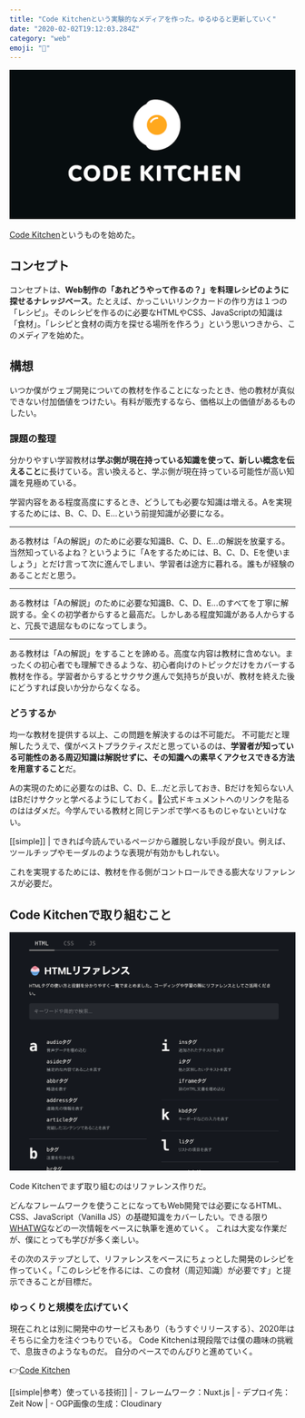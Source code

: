 ```yaml
---
title: "Code Kitchenという実験的なメディアを作った。ゆるゆると更新していく"
date: "2020-02-02T19:12:03.284Z"
category: "web"
emoji: "🍳"
---
```



![CodeKitchen](ogp.png)

[Code Kitchen](https://code-kitchen.dev/)というものを始めた。

## コンセプト

コンセプトは、**Web制作の「あれどうやって作るの？」を料理レシピのように探せるナレッジベース**。たとえば、かっこいいリンクカードの作り方は１つの「レシピ」。そのレシピを作るのに必要なHTMLやCSS、JavaScriptの知識は「食材」。「レシピと食材の両方を探せる場所を作ろう」という思いつきから、このメディアを始めた。

## 構想
いつか僕がウェブ開発についての教材を作ることになったとき、他の教材が真似できない付加価値をつけたい。有料が販売するなら、価格以上の価値があるものしたい。

### 課題の整理

分かりやすい学習教材は**学ぶ側が現在持っている知識を使って、新しい概念を伝えること**に長けている。言い換えると、学ぶ側が現在持っている可能性が高い知識を見極めている。

学習内容をある程度高度にするとき、どうしても必要な知識は増える。Aを実現するためには、B、C、D、E...という前提知識が必要になる。


---

ある教材は「Aの解説」のために必要な知識B、C、D、E...の解説を放棄する。当然知っているよね？というように「Aをするためには、B、C、D、Eを使いましょう」とだけ言って次に進んでしまい、学習者は途方に暮れる。誰もが経験のあることだと思う。

---

ある教材は「Aの解説」のために必要な知識B、C、D、E...のすべてを丁寧に解説する。全くの初学者からすると最高だ。しかしある程度知識がある人からすると、冗長で退屈なものになってしまう。

---

ある教材は「Aの解説」をすることを諦める。高度な内容は教材に含めない。まったくの初心者でも理解できるような、初心者向けのトピックだけをカバーする教材を作る。学習者からするとサクサク進んで気持ちが良いが、教材を終えた後にどうすれば良いか分からなくなる。



### どうするか

均一な教材を提供する以上、この問題を解決するのは不可能だ。
不可能だと理解したうえで、僕がベストプラクティスだと思っているのは、**学習者が知っている可能性のある周辺知識は解説せずに、その知識への素早くアクセスできる方法を用意すること**だ。

Aの実現のために必要なのはB、C、D、E...だと示しておき、Bだけを知らない人はBだけサクッと学べるようにしておく。公式ドキュメントへのリンクを貼るのははダメだ。今学んでいる教材と同じテンポで学べるものじゃないといけない。

[[simple]]
| できれば今読んでいるページから離脱しない手段が良い。例えば、ツールチップやモーダルのような表現が有効かもしれない。


これを実現するためには、教材を作る側がコントロールできる膨大なリファレンスが必要だ。

## Code Kitchenで取り組むこと

![リファレンスページ](screen.png)

Code Kitchenでまず取り組むのはリファレンス作りだ。

どんなフレームワークを使うことになってもWeb開発では必要になるHTML、CSS、JavaScript（Vanilla JS）の基礎知識をカバーしたい。できる限り[WHATWG](https://html.spec.whatwg.org/multipage/)などの一次情報をベースに執筆を進めていく。
これは大変な作業だが、僕にとっても学びが多く楽しい。

その次のステップとして、リファレンスをベースにちょっとした開発のレシピを作っていく。「このレシピを作るには、この食材（周辺知識）が必要です」と提示できることが目標だ。

### ゆっくりと規模を広げていく
現在これとは別に開発中のサービスもあり（もうすぐリリースする）、2020年はそちらに全力を注ぐつもりでいる。
Code Kitchenは現段階では僕の趣味の挑戦で、息抜きのようなものだ。
自分のペースでのんびりと進めていく。

👉[Code Kitchen](https://code-kitchen.dev)

[[simple|参考）使っている技術]]
| - フレームワーク：Nuxt.js
| - デプロイ先：Zeit Now
| - OGP画像の生成：Cloudinary
